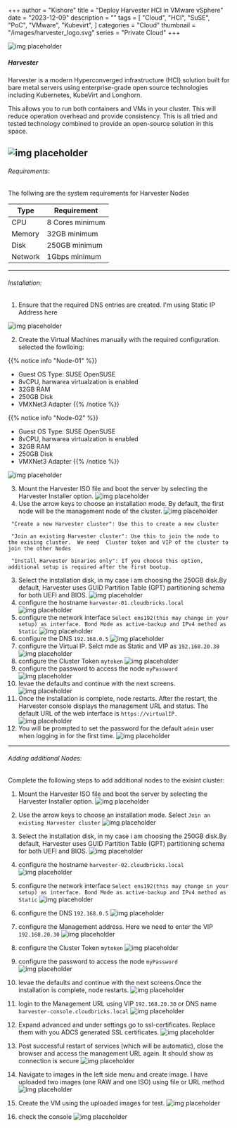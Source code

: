 +++
author = "Kishore"
title = "Deploy Harvester HCI in VMware vSphere"
date = "2023-12-09"
description = ""
tags = [
    "Cloud",
    "HCI",
    "SuSE",
    "PoC",
    "VMware",
    "Kubevirt",
]
categories = "Cloud"
thumbnail = "/images/harvester_logo.svg"
series = "Private Cloud"
+++

![img placeholder](/images/harvester_logo.svg " ")
##### Harvester
Harvester is a modern Hyperconverged infrastructure (HCI) solution built for bare metal servers using enterprise-grade open source technologies including Kubernetes, KubeVirt and Longhorn.

This allows you to run both containers and VMs in your cluster. This will reduce operation overhead and provide consistency. This is all tried and tested technology combined to provide an open-source solution in this space.

![img placeholder](/images/harvester/harvester_architeture.png " ")
---

###### Requirements:
The follwing are the system requirements for Harvester Nodes

Type| Requirement
--------|-------
CPU| 8 Cores minimum
Memory| 32GB minimum
Disk| 250GB minimum
Network|1Gbps minimum

---
###### Installation:
1. Ensure that the required DNS entries are created. I'm using Static IP Address here

![img placeholder](/images/harvester/harvester_dns1.png " ")

2. Create the Virtual Machines manually with the required configuration. selected the fowlloing:

{{% notice info "Node-01" %}}
- Guest OS Type: SUSE OpenSUSE
- 8vCPU, harwarea virtualzation is enabled
- 32GB RAM
- 250GB Disk
- VMXNet3 Adapter
{{% /notice %}}

{{% notice info "Node-02" %}}
- Guest OS Type: SUSE OpenSUSE
- 8vCPU, harwarea virtualzation is enabled
- 32GB RAM
- 250GB Disk
- VMXNet3 Adapter
{{% /notice %}}

![img placeholder](/images/harvester/VM_Spces.png " ")

3. Mount the Harvester ISO file and boot the server by selecting the Harvester Installer option.
![img placeholder](/images/harvester/harvester-01.png " ")
3. Use the arrow keys to choose an installation mode. By default, the first node will be the management node of the cluster.
![img placeholder](/images/harvester/harvester-02.png " ")

``` "Create a new Harvester cluster": Use this to create a new cluster```

``` "Join an existing Harvester cluster": Use this to join the node to the exising cluster.  We need  Cluster token and VIP of the cluster to join the other Nodes```

``` "Install Harvester binaries only": If you choose this option, additional setup is required after the first bootup.```


3. Select the installation disk, in my case i am choosing the 250GB disk.By default, Harvester uses GUID Partition Table (GPT) partitioning schema for both UEFI and BIOS.
![img placeholder](/images/harvester/harvester-03.png " ")
3. configure the hostname ```harvester-01.cloudbricks.local```
![img placeholder](/images/harvester/harvester-06.png " ")
3. configure the network interface ```Select ens192(this may change in your setup) as interface. Bond Mode as active-backup and IPv4 method as Static```
![img placeholder](/images/harvester/harvester-05.png " ")
3. configure the DNS ```192.168.0.5```
![img placeholder](/images/harvester/harvester-07.png " ")
3. configure the Virtual IP. Selct mde as Static and VIP as  ```192.168.20.30```
![img placeholder](/images/harvester/harvester-08.png " ")
3. configure the Cluster Token  ```mytoken```
![img placeholder](/images/harvester/harvester-25.png " ")
3. configure the password to access the node ```myPassword```
![img placeholder](/images/harvester/harvester-10.png " ")
3. levae the defaults and continue with the next screens.
![img placeholder](/images/harvester/harvester-11.png " ")
3. Once the installation is complete, node restarts. After the restart, the Harvester console displays the management URL and status. The default URL of the web interface is ```https://virtualIP.```
![img placeholder](/images/harvester/harvester-12.png " ")
3. You will be prompted to set the password for the default ```admin``` user when logging in for the first time.
![img placeholder](/images/harvester/harvester-13.png " ")

---

###### Adding additional Nodes:

Complete the following steps to add additional nodes to the exisint cluster:

1. Mount the Harvester ISO file and boot the server by selecting the Harvester Installer option.
![img placeholder](/images/harvester/harvester-01.png " ")
3. Use the arrow keys to choose an installation mode. Select ```Join an existing Harvester cluster```
![img placeholder](/images/harvester/harvester-20.png " ")

3. Select the installation disk, in my case i am choosing the 250GB disk.By default, Harvester uses GUID Partition Table (GPT) partitioning schema for both UEFI and BIOS.
![img placeholder](/images/harvester/harvester-03.png " ")
3. configure the hostname ```harvester-02.cloudbricks.local```
![img placeholder](/images/harvester/harvester-21.png " ")
3. configure the network interface ```Select ens192(this may change in your setup) as interface. Bond Mode as active-backup and IPv4 method as Static```
![img placeholder](/images/harvester/harvester-22.png " ")
3. configure the DNS ```192.168.0.5```
![img placeholder](/images/harvester/harvester-23.png " ")
3. configure the Management address. Here we need to enter the VIP ```192.168.20.30```
![img placeholder](/images/harvester/harvester-24.png " ")
3. configure the Cluster Token  ```mytoken```
![img placeholder](/images/harvester/harvester-25.png " ")
3. configure the password to access the node ```myPassword```
![img placeholder](/images/harvester/harvester-26.png " ")
3. levae the defaults and continue with the next screens.Once the installation is complete, node restarts.
![img placeholder](/images/harvester/harvester-27.png " ")
3. login to the Management URL using VIP ```192.168.20.30``` or DNS name ```harvester-console.cloudbricks.local```
![img placeholder](/images/harvester/harvester-28.png " ")
3. Expand advanced and under settings go to ssl-certificates. Replace them with you ADCS generated SSL certificates.
![img placeholder](/images/harvester/harvester-29.png " ")
3. Post successful restart of services (which will be automatic), close the browser and access the management URL again. It should show as connection is secure
![img placeholder](/images/harvester/harvester-30.png " ")
3. Navigate to images in the left side menu and create image. I have uploaded two images (one RAW and one ISO) using file or URL method
![img placeholder](/images/harvester/harvester-31.png " ")
3. Create the VM using the uploaded images for test.
![img placeholder](/images/harvester/harvester-32-1.png " ")
3. check the console
![img placeholder](/images/harvester/harvester-33.png " ")




